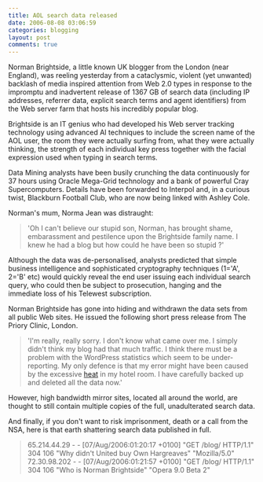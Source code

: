 ```yaml
---
title: AOL search data released
date: 2006-08-08 03:06:59
categories: blogging
layout: post
comments: true
---
```

Norman Brightside, a little known UK blogger from the London (near
England), was reeling yesterday from a cataclysmic, violent (yet
unwanted) backlash of media inspired attention from Web 2.0 types in
response to the impromptu and inadvertent release of 1367 GB of search
data (including IP addresses, referrer data, explicit search terms and
agent identifiers) from the Web server farm that hosts his incredibly
popular blog.

Brightside is an IT genius who had developed his Web server tracking
technology using advanced AI techniques to include the screen name of
the AOL user, the room they were actually surfing from, what they were
actually thinking, the strength of each individual key press together
with the facial expression used when typing in search terms.

Data Mining analysts have been busily crunching the data continuously
for 37 hours using Oracle Mega-Grid technology and a bank of powerful
Cray Supercomputers. Details have been forwarded to Interpol and, in a
curious twist, Blackburn Football Club, who are now being linked with
Ashley Cole.

Norman's mum, Norma Jean was distraught:

> 'Oh I can't believe our stupid son, Norman, has brought shame,
> embarassment and pestilence upon the Brightside family name. I knew he
> had a blog but how could he have been so stupid ?'

Although the data was de-personalised, analysts predicted that simple
business intelligence and sophisticated cryptography techniques (1='A',
2='B' etc) would quickly reveal the end user issuing each individual
search query, who could then be subject to prosecution, hanging and the
immediate loss of his Telewest subscription.

Norman Brightside has gone into hiding and withdrawn the data sets from
all public Web sites. He issued the following short press release from
The Priory Clinic, London.

> 'I'm really, really sorry. I don't know what came over me. I simply
> didn't think my blog had that much traffic. I think there must be a
> problem with the WordPress statistics which seem to be
> under-reporting. My only defence is that my error might have been
> caused by the excessive
> [heat](http://www.nbrightside.com/blog/2006/08/07/hotel-inspector/) in
> my hotel room. I have carefully backed up and deleted all the data
> now.'

However, high bandwidth mirror sites, located all around the world, are
thought to still contain multiple copies of the full, unadulterated
search data.

And finally, if you don't want to risk imprisonment, death or a call
from the NSA, here is that earth shattering search data published in
full.

> 65.214.44.29 - - [07/Aug/2006:01:20:17 +0100] "GET /blog/ HTTP/1.1"
> 304 106 "Why didn't United buy Own Hargreaves" "Mozilla/5.0"  
> 72.30.98.202 - - [07/Aug/2006:01:21:57 +0100] "GET /blog/ HTTP/1.1"
> 304 106 "Who is Norman Brightside" "Opera 9.0 Beta 2"
